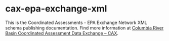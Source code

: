 # cax-epa-exchange-xml

This is the Coordinated Assessments - EPA Exchange Network XML schema publishing documentation. Find more information at <a href="https://exchangenetwork.net/data-exchange/columbia-river-basin-coordinated-assessment/">Columbia River Basin Coordinated Assessment Data Exchange – CAX</a>.
